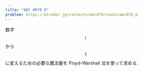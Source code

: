 ```yaml
---
title: "ABC #079 D"
problem: https://atcoder.jp/contests/abc079/tasks/abc079_d
---
```

数字 $$ i $$ から $$ 1 $$ に変えるための必要な魔法量を Floyd-Warshall 法を使って求める.
